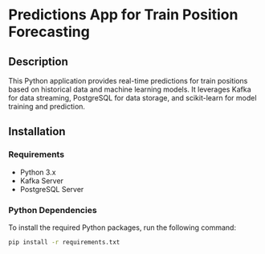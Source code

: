 # Predictions App for Train Position Forecasting

## Description
This Python application provides real-time predictions for train positions based on historical data and machine learning models. It leverages Kafka for data streaming, PostgreSQL for data storage, and scikit-learn for model training and prediction.

## Installation

### Requirements
- Python 3.x
- Kafka Server
- PostgreSQL Server

### Python Dependencies
To install the required Python packages, run the following command:

```bash
pip install -r requirements.txt
